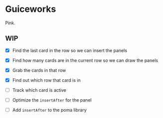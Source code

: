 # Guiceworks
Pink.

## WIP
- [x] Find the last card in the row so we can insert the panels
- [x] Find how many cards are in the current row so we can draw the panels
- [x] Grab the cards in that row
- [x] Find out which row that card is in
- [ ] Track which card is active
- [ ] Optimize the `insertAfter` for the panel
- [ ] Add `insertAfter` to the poma library


